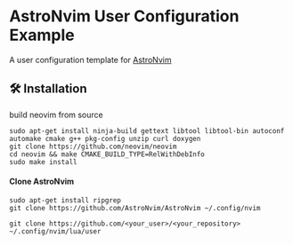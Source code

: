 # AstroNvim User Configuration Example

A user configuration template for [AstroNvim](https://github.com/AstroNvim/AstroNvim)

## 🛠️ Installation

build neovim from source 
```shell
sudo apt-get install ninja-build gettext libtool libtool-bin autoconf automake cmake g++ pkg-config unzip curl doxygen
git clone https://github.com/neovim/neovim
cd neovim && make CMAKE_BUILD_TYPE=RelWithDebInfo
sudo make install
```

#### Clone AstroNvim

```shell
sudo apt-get install ripgrep
git clone https://github.com/AstroNvim/AstroNvim ~/.config/nvim
```


```shell
git clone https://github.com/<your_user>/<your_repository> ~/.config/nvim/lua/user
```


